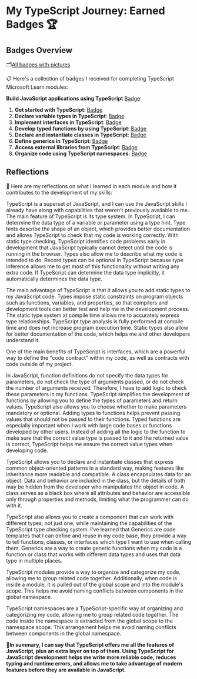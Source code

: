 # My TypeScript Journey: Earned Badges 🏆

## Badges Overview
🗂️[All badges with pictures](typescript-essentials)

📋 Here's a collection of badges I received for completing TypeScript Microsoft Learn modules:

**Build JavaScript applications using TypeScript** [Badge](https://learn.microsoft.com/en-us/users/cerbeer/achievements/blq5p7sd):

1. **Get started with TypeScript**: [Badge](https://learn.microsoft.com/en-us/users/cerbeer/achievements/n79da78f)
2. **Declare variable types in TypeScript**: [Badge](https://learn.microsoft.com/en-us/users/cerbeer/achievements/9nspjepu)
3. **Implement interfaces in TypeScript**: [Badge](https://learn.microsoft.com/en-us/users/cerbeer/achievements/hyg5kvg8)
4. **Develop typed functions by using TypeScript**: [Badge](https://learn.microsoft.com/en-us/users/cerbeer/achievements/hyglw678)
5. **Declare and instantiate classes in TypeScript**: [Badge](https://learn.microsoft.com/en-us/users/cerbeer/achievements/7enwe7kz)
6. **Define generics in TypeScript**: [Badge](https://learn.microsoft.com/en-us/users/cerbeer/achievements/wachs95n)
7. **Access external libraries from TypeScript**: [Badge](https://learn.microsoft.com/en-us/users/cerbeer/achievements/hy6x6338)
8. **Organize code using TypeScript namespaces**: [Badge](https://learn.microsoft.com/en-us/users/cerbeer/achievements/hy6x9tx8)

## Reflections

🌟 Here are my reflections on what I learned in each module and how it contributes to the development of my skills:

TypeScript is a superset of JavaScript, and I can use the JavaScript skills I already have along with capabilities that weren't previously available to me.
The main feature of TypeScript is its type system. In TypeScript, I can determine the data type of a variable or parameter using a type hint. Type hints describe the shape of an object, which provides better documentation and allows TypeScript to check that my code is working correctly.
With static type checking, TypeScript identifies code problems early in development that JavaScript typically cannot detect until the code is running in the browser. Types also allow me to describe what my code is intended to do.
Record types can be optional in TypeScript because type inference allows me to get most of this functionality without writing any extra code. If TypeScript can determine the data type implicitly, it automatically determines the data type.

The main advantage of TypeScript is that it allows you to add static types to my JavaScript code. Types impose static constraints on program objects such as functions, variables, and properties, so that compilers and development tools can better test and help me in the development process.
The static type system at compile time allows me to accurately express type relationships. TypeScript type analysis is fully performed at compile time and does not increase program execution time.
Static types also allow for better documentation of the code, which helps me and other developers understand it.

One of the main benefits of TypeScript is interfaces, which are a powerful way to define the "code contract" within my code, as well as contracts with code outside of my project.

In JavaScript, function definitions do not specify the data types for parameters, do not check the type of arguments passed, or do not check the number of arguments received. Therefore, I have to add logic to check these parameters in my functions.
TypeScript simplifies the development of functions by allowing you to define the types of parameters and return values. TypeScript also allows you to choose whether to make parameters mandatory or optional.
Adding types to functions helps prevent passing values that should not be passed to their functions. Typed functions are especially important when I work with large code bases or functions developed by other users. Instead of adding all the logic to the function to make sure that the correct value type is passed to it and the returned value is correct, TypeScript helps me ensure the correct value types when developing code.

TypeScript allows you to declare and instantiate classes that express common object-oriented patterns in a standard way, making features like inheritance more readable and compatible.
A class encapsulates data for an object. Data and behavior are included in the class, but the details of both may be hidden from the developer who manipulates the object in code. A class serves as a black box where all attributes and behavior are accessible only through properties and methods, limiting what the programmer can do with it.

TypeScript also allows you to create a component that can work with different types, not just one, while maintaining the capabilities of the TypeScript type checking system.
I've learned that Generics are code templates that I can define and reuse in my code base, they provide a way to tell functions, classes, or interfaces which type I want to use when calling them.
Generics are a way to create generic functions when my code is a function or class that works with different data types and uses that data type in multiple places.

TypeScript modules provide a way to organize and categorize my code, allowing me to group related code together. Additionally, when code is inside a module, it is pulled out of the global scope and into the module's scope. This helps me avoid naming conflicts between components in the global namespace.

TypeScript namespaces are a TypeScript-specific way of organizing and categorizing my code, allowing me to group related code together.
The code inside the namespace is extracted from the global scope to the namespace scope. This arrangement helps me avoid naming conflicts between components in the global namespace.

🚀**In summary, I can say that TypeScript offers me all the features of JavaScript, plus an extra layer on top of them. Using TypeScript for JavaScript development helps me write more reliable code, reduces typing and runtime errors, and allows me to take advantage of modern features before they are available in JavaScript.**
